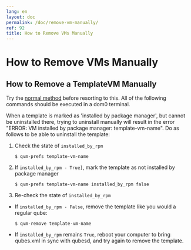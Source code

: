 ```yaml
---
lang: en
layout: doc
permalink: /doc/remove-vm-manually/
ref: 92
title: How to Remove VMs Manually
---
```


How to Remove VMs Manually
==========================

How to Remove a TemplateVM Manually 
-----------------------------------

Try the [normal method] before resorting to this.
All of the following commands should be executed in a dom0 terminal.

When a template is marked as 'installed by package manager', but cannot be uninstalled there, trying to uninstall manually will result in the error "ERROR: VM installed by package manager: template-vm-name". Do as follows to be able to uninstall the template:

1. Check the state of `installed_by_rpm`

    ```
    $ qvm-prefs template-vm-name
    ```

2. If `installed_by_rpm - True]`, mark the template as not installed by package manager

    ```
    $ qvm-prefs template-vm-name installed_by_rpm false
    ```

3. Re-check the state of `installed_by_rpm`

- If `installed_by_rpm - False`, remove the template like you would a regular qube:

    ```
    $ qvm-remove template-vm-name
    ```

- If `installed_by_rpm` remains `True`, reboot your computer to bring qubes.xml in sync with qubesd, and try again to remove the template.

[normal method]: /doc/templates/#uninstalling
